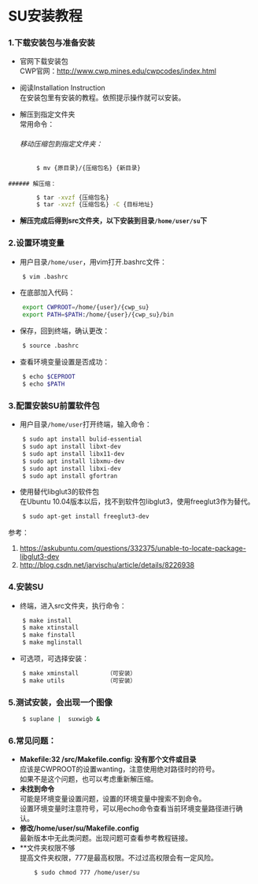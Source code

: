SU安装教程
====

### 1.下载安装包与准备安装

* 官网下载安装包  
CWP官网：<http://www.cwp.mines.edu/cwpcodes/index.html>

* 阅读Installation Instruction  
在安装包里有安装的教程。依照提示操作就可以安装。

* 解压到指定文件夹  
常用命令：  
	###### 移动压缩包到指定文件夹：
```Bash
		$ mv {原目录}/{压缩包名} {新目录}
```
	###### 解压缩：  
```Bash
		$ tar -xvzf {压缩包名}
		$ tar -xvzf {压缩包名} -C {目标地址}
```

* **解压完成后得到src文件夹，以下安装到目录`/home/user/su`下**

### 2.设置环境变量

* 用户目录`/home/user`，用vim打开.bashrc文件：  
```Bash
	$ vim .bashrc
```

* 在底部加入代码：  
```Bash
	export CWPROOT=/home/{user}/{cwp_su}
	export PATH=$PATH:/home/{user}/{cwp_su}/bin
```
* 保存，回到终端，确认更改：  
```Bash
	$ source .bashrc
```

* 查看环境变量设置是否成功：  
```Bash
	$ echo $CEPROOT
	$ echo $PATH
```

### 3.配置安装SU前置软件包

* 用户目录`/home/user`打开终端，输入命令：  
```Bash
	$ sudo apt install bulid-essential
	$ sudo apt install libxt-dev
	$ sudo apt install libx11-dev
	$ sudo apt install libxmu-dev
	$ sudo apt install libxi-dev
	$ sudo apt install gfortran
```
* 使用替代libglut3的软件包  
在Ubuntu 10.04版本以后，找不到软件包libglut3，使用freeglut3作为替代。  
```Bash
	$ sudo apt-get install freeglut3-dev
```

参考：
1. <https://askubuntu.com/questions/332375/unable-to-locate-package-libglut3-dev>
2. <http://blog.csdn.net/jarvischu/article/details/8226938>

### 4.安装SU

* 终端，进入src文件夹，执行命令：  
```Bash
	$ make install
	$ make xtinstall
	$ make finstall
	$ make mglinstall
```
* 可选项，可选择安装：  
```Bash
	$ make xminstall		（可安装）
	$ make utils			（可安装）
```

### 5.测试安装，会出现一个图像

```Bash
	$ suplane |  suxwigb &
```

### 6.常见问题：

* **Makefile:32 /src/Makefile.config: 没有那个文件或目录**  
	应该是CWPROOT的设置wanting，注意使用绝对路径时的符号。  
	如果不是这个问题，也可以考虑重新解压缩。  
* **未找到命令**  
	可能是环境变量设置问题，设置的环境变量中搜索不到命令。  
	设置环境变量时注意符号，可以用echo命令查看当前环境变量路径进行确认。  
* **修改/home/user/su/Makefile.config**  
	最新版本中无此类问题。出现问题可查看参考教程链接。  
* **文件夹权限不够  
	提高文件夹权限，777是最高权限。不过过高权限会有一定风险。  
	```Bash
		$ sudo chmod 777 /home/user/su
	```
